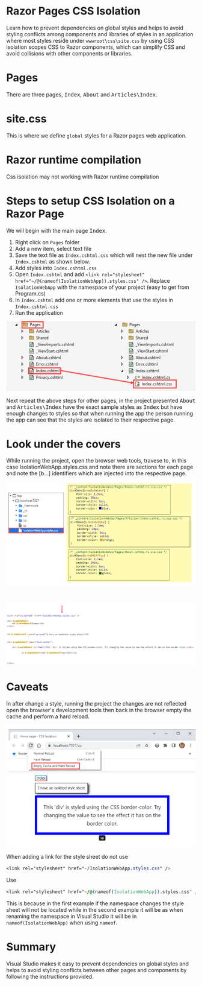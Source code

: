 # Razor Pages CSS Isolation

Learn how to prevent dependencies on global styles and helps to avoid styling conflicts among components and libraries of styles in an application where most styles reside under `wwwroot\css\site.css` by using CSS isolation scopes CSS to Razor components, which can simplify CSS and avoid collisions with other components or libraries.

# Pages

There are three pages, <kbd>Index</kbd>, <kbd>About</kbd> and <kbd>Articles\\Index</kbd>.

# site.css

This is where we define `global` styles for a Razor pages web application.

# Razor runtime compilation
Css isolation may not working with Razor runtime compilation

# Steps to setup CSS Isolation on a Razor Page

We will begin with the main page <kbd>Index</kbd>.

1. Right click on `Pages` folder
1. Add a new item, select text file
1. Save the text file as `Index.cshtml.css` which will nest the new file under `Index.cshtml` as shown below.
1. Add styles into `Index.cshtml.css`
1. Open `Index.cshtml` and add `<link rel="stylesheet" href="~/@(nameof(IsolationWebApp)).styles.css" />`. Replace `IsolationWebApp` with the namespace of your project (easy to get from Program.cs)
1. In `Index.cshtml` add one or more elements that use the styles in `Index.cshtml.css`
1. Run the application

![Figure1](assets/figure1.png)

Next repeat the above steps for other pages, in the project presented <kbd>About</kbd> and <kbd>Articles\\Index</kbd> have the exact sample styles as <kbd>Index</kbd> but have enough changes to styles so that when running the app the person running the app can see that the styles are isolated to their respective page.

# Look under the covers

While running the project, open the browser web tools, travese to, in this case IsolationWebApp.styles.css and note there are sections for each page and note the [b...] identifiers which are injected into the respective page.

![Figure2](assets/figure2.png)

</br>

![Figure3](assets/figure3.png)


# Caveats

In after change a style, running the project the changes are not reflected open the browser's development tools then back in the browser empty the cache and perform a hard reload.

![Empty Cache](assets/emptyCache.png)

When adding a link for the style sheet do not use

```css
<link rel="stylesheet" href="~/IsolationWebApp.styles.css" />
```

Use

```css
<link rel="stylesheet" href="~/@(nameof(IsolationWebApp)).styles.css" />
```

This is because in the first example if the namespace changes the style sheet will not be located while in the second example it will be as when renaming the namespace in Visual Studio it will be in `nameof(IsolationWebApp)` when using `nameof`.

# Summary

Visual Studio makes it easy to prevent dependencies on global styles and helps to avoid styling conflicts between other pages and components by following the instructions provided.